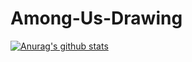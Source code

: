 # Among-Us-Drawing

[![Anurag's github stats](https://github-readme-stats.vercel.app/apiBaron010anuraghazra)](https://github.com/anuraghazra/github-readme-stats)
